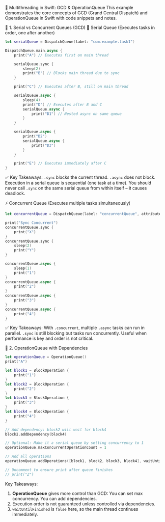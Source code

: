 🧵 Multithreading in Swift: GCD & OperationQueue
This example demonstrates the core concepts of GCD (Grand Central Dispatch) and OperationQueue in Swift with code snippets and notes.

📌 1. Serial vs Concurrent Queues (GCD)
🔁 Serial Queue (Executes tasks in order, one after another)

```swift
let serialQueue = DispatchQueue(label: "com.example.task1")

DispatchQueue.main.async {
    print("A") // Executes first on main thread

    serialQueue.sync {
        sleep(2)
        print("B") // Blocks main thread due to sync
    }

    print("C") // Executes after B, still on main thread

    serialQueue.async {
        sleep(4)
        print("D") // Executes after B and C
        serialQueue.async {
            print("D1") // Nested async on same queue
        }
    }

    serialQueue.async {
        print("D2")
        serialQueue.async {
            print("D3")
        }
    }

    print("E") // Executes immediately after C
}
```

✅ Key Takeaways:
`.sync` blocks the current thread.
`.async` does not block.
Execution in a serial queue is sequential (one task at a time).
You should never call `.sync` on the same serial queue from within itself – it causes deadlock.

⚡️ Concurrent Queue (Executes multiple tasks simultaneously)

```swift
let concurrentQueue = DispatchQueue(label: "concurrentQueue", attributes: .concurrent)

print("Sync Concurrent")
concurrentQueue.sync {
    print("X")
}
concurrentQueue.sync {
    sleep(2)
    print("Y")
}

concurrentQueue.async {
    sleep(1)
    print("1")
}
concurrentQueue.async {
    print("2")
}
concurrentQueue.async {
    print("3")
}
concurrentQueue.async {
    print("4")
}
```

✅ Key Takeaways:
With `.concurrent`, multiple `.async` tasks can run in parallel.
`.sync` is still blocking but tasks run concurrently.
Useful when performance is key and order is not critical.

🧱 2. OperationQueue with Dependencies

```swift
let operationQueue = OperationQueue()
print("A")

let block1 = BlockOperation {
    print("1")
}
let block2 = BlockOperation {
    print("2")
}
let block3 = BlockOperation {
    print("3")
}
let block4 = BlockOperation {
    print("4")
}

// Add dependency: block2 will wait for block4
block2.addDependency(block4)

// Optional: Make it a serial queue by setting concurrency to 1
operationQueue.maxConcurrentOperationCount = 1

// Add all operations
operationQueue.addOperations([block1, block2, block3, block4], waitUntilFinished: false)

// Uncomment to ensure print after queue finishes
// print("Z")
```

 Key Takeaways:
1. **OperationQueue** gives more control than GCD:
    You can set max concurrency.
    You can add dependencies.
2. Execution order is not guaranteed unless controlled via dependencies.
3. `waitUntilFinished` is `false` here, so the main thread continues immediately.

